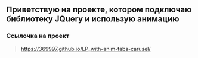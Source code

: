 ## Приветствую на проекте, котором подключаю библиотеку JQuery и использую анимацию

### Ссылочка на проект

> https://369997.github.io/LP_with-anim-tabs-carusel/